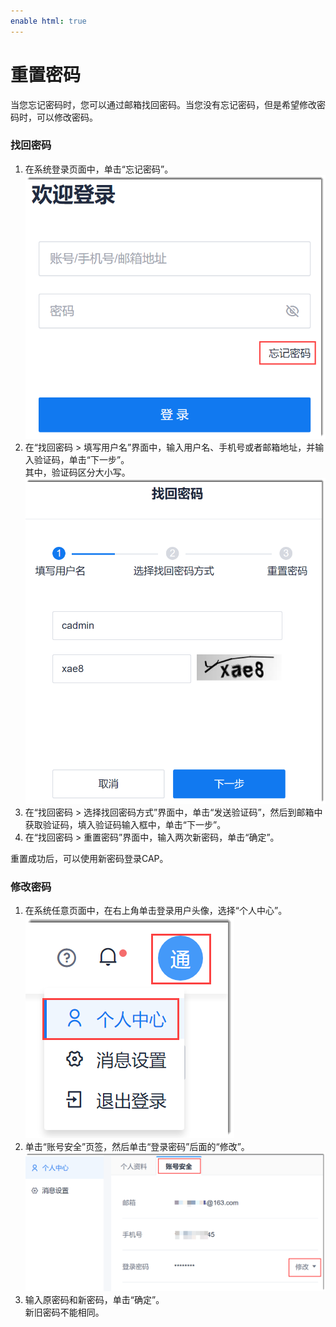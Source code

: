 ```yaml
---
enable html: true
---
```

# 重置密码

当您忘记密码时，您可以通过邮箱找回密码。当您没有忘记密码，但是希望修改密码时，可以修改密码。

### 找回密码
1. 在系统登录页面中，单击“忘记密码”。                
    ![](fig/忘记密码-01.png)                     
2. 在“找回密码 > 填写用户名”界面中，输入用户名、手机号或者邮箱地址，并输入验证码，单击“下一步”。           
  其中，验证码区分大小写。       
  ![](fig/忘记密码-02.png)                
3. 在“找回密码 > 选择找回密码方式”界面中，单击“发送验证码”，然后到邮箱中获取验证码，填入验证码输入框中，单击“下一步”。
4. 在“找回密码 > 重置密码”界面中，输入两次新密码，单击“确定”。

重置成功后，可以使用新密码登录CAP。


### 修改密码
1. 在系统任意页面中，在右上角单击登录用户头像，选择“个人中心”。
     ![](fig/修改密码-01.png)             
2. 单击“账号安全”页签，然后单击“登录密码”后面的“修改”。
      ![](fig/修改密码-02.png)                        
3. 输入原密码和新密码，单击“确定”。                       
     新旧密码不能相同。
